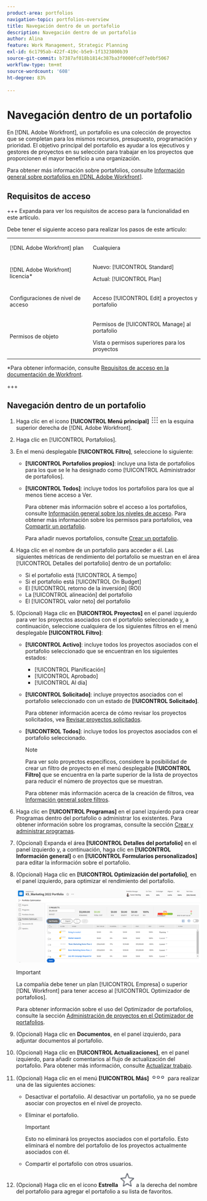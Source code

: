 ```yaml
---
product-area: portfolios
navigation-topic: portfolios-overview
title: Navegación dentro de un portafolio
description: Navegación dentro de un portafolio
author: Alina
feature: Work Management, Strategic Planning
exl-id: 6c1795ab-422f-419c-b5e9-1f1323800b39
source-git-commit: b7387af018b1814c387ba3f0000fcdf7e0bf5067
workflow-type: tm+mt
source-wordcount: '608'
ht-degree: 83%

---
```


# Navegación dentro de un portafolio

<!--
<p data-mc-conditions="QuicksilverOrClassic.Draft mode">(NOTE: This article will need to be further revised and maybe merged into Understanding Portfolios?! (other?!).)</p>
-->

En [!DNL Adobe Workfront], un portafolio es una colección de proyectos que se completan para los mismos recursos, presupuesto, programación y prioridad. El objetivo principal del portafolio es ayudar a los ejecutivos y gestores de proyectos en su selección para trabajar en los proyectos que proporcionen el mayor beneficio a una organización.

Para obtener más información sobre portafolios, consulte [Información general sobre portafolios en  [!DNL Adobe Workfront]](../../../manage-work/portfolios/portfolios-overview/portfolio-overview.md).

## Requisitos de acceso


+++ Expanda para ver los requisitos de acceso para la funcionalidad en este artículo.

Debe tener el siguiente acceso para realizar los pasos de este artículo:

<table style="table-layout:auto"> 
 <col> 
 <col> 
 <tbody> 
  <tr> 
   <td role="rowheader">[!DNL Adobe Workfront] plan</td> 
   <td> <p>Cualquiera </p> </td> 
  </tr> 
  <tr> 
   <td role="rowheader">[!DNL Adobe Workfront] licencia*</td> 
   <td> <p>Nuevo: [!UICONTROL Standard] </p>
   <p>Actual: [!UICONTROL Plan] </p> </td> 
  </tr> 
  <tr> 
   <td role="rowheader">Configuraciones de nivel de acceso</td> 
   <td> <p>Acceso [!UICONTROL Edit] a proyectos y portafolio</p>  </td> 
  </tr> 
  <tr> 
   <td role="rowheader">Permisos de objeto</td> 
   <td> <p>Permisos de [!UICONTROL Manage] al portafolio</p> <p>Vista o permisos superiores para los proyectos</p>  </td> 
  </tr> 
 </tbody> 
</table>

*Para obtener información, consulte [Requisitos de acceso en la documentación de Workfront](/help/quicksilver/administration-and-setup/add-users/access-levels-and-object-permissions/access-level-requirements-in-documentation.md).

+++

## Navegación dentro de un portafolio

1. Haga clic en el icono **[!UICONTROL Menú principal]** ![Menú principal](assets/main-menu-icon.png) en la esquina superior derecha de [!DNL Adobe Workfront].

1. Haga clic en [!UICONTROL Portafolios].
1. En el menú desplegable **[!UICONTROL Filtro]**, seleccione lo siguiente:

   * **[!UICONTROL Portafolios propios]**: incluye una lista de portafolios para los que se le ha designado como [!UICONTROL Administrador de portafolios].
   * **[!UICONTROL Todos]**: incluye todos los portafolios para los que al menos tiene acceso a Ver.

     Para obtener más información sobre el acceso a los portafolios, consulte [Información general sobre los niveles de acceso](../../../administration-and-setup/add-users/access-levels-and-object-permissions/access-levels-overview.md).
Para obtener más información sobre los permisos para portafolios, vea [Compartir un portafolio](../../../workfront-basics/grant-and-request-access-to-objects/share-a-portfolio.md).

     Para añadir nuevos portafolios, consulte [Crear un portafolio](../../../manage-work/portfolios/create-and-manage-portfolios/create-portfolios.md).

1. Haga clic en el nombre de un portafolio para acceder a él.
Las siguientes métricas de rendimiento del portafolio se muestran en el área [!UICONTROL Detalles del portafolio] dentro de un portafolio:

   * Si el portafolio está [!UICONTROL A tiempo]
   * Si el portafolio está [!UICONTROL On Budget]
   * El [!UICONTROL retorno de la inversión] (ROI)
   * La [!UICONTROL alineación] del portafolio
   * El [!UICONTROL valor neto] del portafolio

1. (Opcional) Haga clic en **[!UICONTROL Proyectos]** en el panel izquierdo para ver los proyectos asociados con el portafolio seleccionado y, a continuación, seleccione cualquiera de los siguientes filtros en el menú desplegable **[!UICONTROL Filtro]**:

   * **[!UICONTROL Activo]**: incluye todos los proyectos asociados con el portafolio seleccionado que se encuentran en los siguientes estados:

      * [!UICONTROL Planificación]
      * [!UICONTROL Aprobado]
      * [!UICONTROL Al día]
   * **[!UICONTROL Solicitado]**: incluye proyectos asociados con el portafolio seleccionado con un estado de **[!UICONTROL Solicitado]**.

     Para obtener información acerca de cómo revisar los proyectos solicitados, vea [Revisar proyectos solicitados](../../../manage-work/portfolios/create-and-manage-portfolios/review-requested-projects.md).

   * **[!UICONTROL Todos]**: incluye todos los proyectos asociados con el portafolio seleccionado.

     >[!NOTE]
     >
     >Para ver solo proyectos específicos, considere la posibilidad de crear un filtro de proyecto en el menú desplegable **[!UICONTROL Filtro]** que se encuentra en la parte superior de la lista de proyectos para reducir el número de proyectos que se muestran.

     Para obtener más información acerca de la creación de filtros, vea [Información general sobre filtros](../../../reports-and-dashboards/reports/reporting-elements/filters-overview.md).


1. Haga clic en **[!UICONTROL Programas]** en el panel izquierdo para crear Programas dentro del portafolio o administrar los existentes.
Para obtener información sobre los programas, consulte la sección [Crear y administrar programas](../../../manage-work/portfolios/create-and-manage-programs/create-and-manage-programs.md).

1. (Opcional) Expanda el área **[!UICONTROL Detalles del portafolio]** en el panel izquierdo y, a continuación, haga clic en **[!UICONTROL Información general]** o en **[!UICONTROL Formularios personalizados]** para editar la información sobre el portafolio.

1. (Opcional) Haga clic en **[!UICONTROL Optimización del portafolio]**, en el panel izquierdo, para optimizar el rendimiento del portafolio.

   ![Optimizador de Portfolio con proyectos](assets/portfolio-optimizer-with-projects-nwe-350x89.png)

   >[!IMPORTANT]
   >
   >La compañía debe tener un plan [!UICONTROL Empresa] o superior [!DNL Workfront] para tener acceso al [!UICONTROL Optimizador de portafolios].

   Para obtener información sobre el uso del Optimizador de portafolios, consulte la sección [Administración de proyectos en el Optimizador de portafolios](../../../manage-work/portfolios/portfolio-optimizer/manage-projects-in-portfolio-optimizer.md).

1. (Opcional) Haga clic en **Documentos**, en el panel izquierdo, para adjuntar documentos al portafolio.
1. (Opcional) Haga clic en **[!UICONTROL Actualizaciones]**, en el panel izquierdo, para añadir comentarios al flujo de actualización del portafolio. Para obtener más información, consulte [Actualizar trabajo](../../../workfront-basics/updating-work-items-and-viewing-updates/update-work.md).
1. (Opcional) Haga clic en el menú **[!UICONTROL Más]** ![Menú más](assets/qs-more-icon-on-an-object.png) para realizar una de las siguientes acciones:

   * Desactivar el portafolio. Al desactivar un portafolio, ya no se puede asociar con proyectos en el nivel de proyecto.
   * Eliminar el portafolio.

     >[!IMPORTANT]
     >
     >Esto no eliminará los proyectos asociados con el portafolio. Esto eliminará el nombre del portafolio de los proyectos actualmente asociados con él.

   * Compartir el portafolio con otros usuarios.

1. (Opcional) Haga clic en el icono **Estrella** ![Icono de Estrella](assets/qs-star-icon-favorites-39x38.png) a la derecha del nombre del portafolio para agregar el portafolio a su lista de favoritos.
